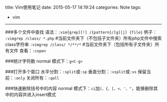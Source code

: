title: Vim使用笔记
date: 2015-05-17 14:19:24
categories: Note
tags:
- vim
---

###多个文件中查找
语法：`:vim[grep][!] /{pattern}/[g][j] {file}`
例子：
`:vimgrep /class/ *.php` #当前文件夹下（不包括子文件夹）所有php文件中搜索class字符串
`:vimgrep /class/ */**/*` #当前文件夹下（包括所有子文件夹）所有文件
查看：`:copen`

<!--more-->

###统计字符数
normal 模式下：`g<C-g>`

###打开多个窗口
水平分割：`:split`或`:sp`
垂直分割：`:vsplit`或`:vs`
保留当前：`:only`
关闭所有：`:qall`

###快速删除括号中的内容
normal 模式下：`ci`加`(、{、[、<、'、"`，能够删除其中的内容并进入insert模式
